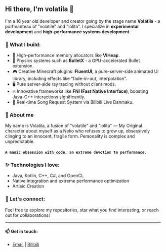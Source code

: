 ## Hi there, I'm volatila 👋

I'm a 16 year old developer and creator going by the stage name **Volatila** - a portmanteau of "volatile" and "lolita". I specialize in **experimental development** and **high-performance systems development**.

### 🔧 **What I build:**
- 🚀 High-performance memory allocators like **VlHeap**.
- 🧊 Physics systems such as **BulletX** - a GPU-accelerated Bullet extension.
- 🎮 Creative Minecraft plugins: **FluentUI**, a pure-server-side animated UI library, including effects like "fade-in-out, interpolation".
- 🖥️ Pure server-side ray tracing without client mods.
- 🔥 Innovative frameworks like **FNI (Fast Native Interface)**, boosting Java-C++ interactions significantly.
- 🎵 Real-time Song Request System via Bilibili Live Danmaku.

### 🌙 About me
My name is Volatila, a fusion of "volatile" and "lolita" —
My Original character about myself as a Neko who refuses to grow up, obsessively clinging to an innocent, fragile form.  Personality is complex and unpredictable.
#### `A manic obsession with code, an extreme devotion to performance.`

### ✨ **Technologies I love:**
- Java, Kotlin, C++, C#, and OpenCL
- Native integration and extreme performance optimization
- Artisic Creation

### 🌟 **Let's connect:**  
Feel free to explore my repositories, star what you find interesting, or reach out for collaborations!

---

#### 📫 **Get in touch:**
- [Email](nekodays@163.com) | [Bilibili](https://space.bilibili.com/484097652)
<!--
**volatila/volatila** is a ✨ _special_ ✨ repository because its `README.md` (this file) appears on your GitHub profile.

Here are some ideas to get you started:

- 🔭 I’m currently working on ...
- 🌱 I’m currently learning ...
- 👯 I’m looking to collaborate on ...
- 🤔 I’m looking for help with ...
- 💬 Ask me about ...
- 📫 How to reach me: ...
- 😄 Pronouns: ...
- ⚡ Fun fact: ...
-->
